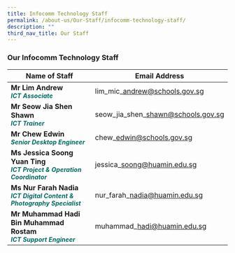 ```yaml
---
title: Infocomm Technology Staff
permalink: /about-us/Our-Staff/infocomm-technology-staff/
description: ""
third_nav_title: Our Staff
---
```

### **Our Infocomm Technology Staff**


| Name of Staff | Email Address | 
| -------- | -------- |
| **Mr Lim Andrew** <br><b><i style="color:#016C62; font-size:14px;">ICT Associate</i></b>| lim\_mic\_andrew@schools.gov.sg     | 
|**Mr Seow Jia Shen Shawn**<br><b><i style="color:#016C62; font-size:14px;">ICT Trainer</i></b>| seow\_jia\_shen\_shawn@schools.gov.sg|
|**Mr Chew Edwin**<br><b><i style="color:#016C62;font-size:14px;">Senior Desktop Engineer</i></b> | chew\_edwin@schools.gov.sg
|**Ms Jessica Soong Yuan Ting**<br><b><i style="color:#016C62;font-size:14px;">ICT Project & Operation Coordinator</i></b>|jessica\_soong@huamin.edu.sg|
|**Ms Nur Farah Nadia**<br><b><i style="color:#016C62;font-size:14px;">ICT Digital Content & Photography Specialist</i></b>|nur\_farah\_nadia@huamin.edu.sg|
|**Mr Muhammad Hadi Bin Muhammad Rostam**<br><b><i style="color:#016C62;font-size:14px;">ICT Support Engineer</i></b>|muhammad\_hadi@huamin.edu.sg|